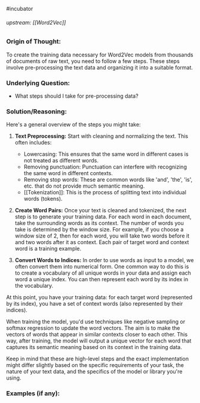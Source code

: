 #incubator 
###### upstream: [[Word2Vec]]

### Origin of Thought:
To create the training data necessary for Word2Vec models from thousands of documents of raw text, you need to follow a few steps. These steps involve pre-processing the text data and organizing it into a suitable format.

### Underlying Question: 
- What steps should I take for pre-processing data? 

### Solution/Reasoning: 
Here's a general overview of the steps you might take:

1.  **Text Preprocessing:** Start with cleaning and normalizing the text. This often includes:
    -   Lowercasing: This ensures that the same word in different cases is not treated as different words.
    -   Removing punctuation: Punctuation can interfere with recognizing the same word in different contexts.
    -   Removing stop words: These are common words like 'and', 'the', 'is', etc. that do not provide much semantic meaning.
    -   [[Tokenization]]: This is the process of splitting text into individual words (tokens).
2.  **Create Word Pairs:** Once your text is cleaned and tokenized, the next step is to generate your training data. For each word in each document, take the surrounding words as its context. The number of words you take is determined by the window size. For example, if you choose a window size of 2, then for each word, you will take two words before it and two words after it as context. Each pair of target word and context word is a training example.
    
3.  **Convert Words to Indices:** In order to use words as input to a model, we often convert them into numerical form. One common way to do this is to create a vocabulary of all unique words in your data and assign each word a unique index. You can then represent each word by its index in the vocabulary.
    

At this point, you have your training data: for each target word (represented by its index), you have a set of context words (also represented by their indices).

When training the model, you'd use techniques like negative sampling or softmax regression to update the word vectors. The aim is to make the vectors of words that appear in similar contexts closer to each other. This way, after training, the model will output a unique vector for each word that captures its semantic meaning based on its context in the training data.

Keep in mind that these are high-level steps and the exact implementation might differ slightly based on the specific requirements of your task, the nature of your text data, and the specifics of the model or library you're using.

### Examples (if any): 

